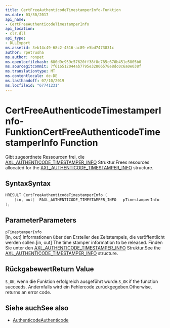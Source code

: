 ```yaml
---
title: CertFreeAuthenticodeTimestamperInfo-Funktion
ms.date: 03/30/2017
api_name:
- CertFreeAuthenticodeTimestamperInfo
api_location:
- clr.dll
api_type:
- DLLExport
ms.assetid: 3eb14c49-68c2-4516-ac89-e5bd7473831c
author: rpetrusha
ms.author: ronpet
ms.openlocfilehash: 680d9c959c57620ff38f8e785c670b451e5805b0
ms.sourcegitcommit: 7f616512044ab7795e32806578e8dc0c6a0e038f
ms.translationtype: MT
ms.contentlocale: de-DE
ms.lasthandoff: 07/10/2019
ms.locfileid: "67741231"
---
```

# <a name="certfreeauthenticodetimestamperinfo-function"></a><span data-ttu-id="9671b-102">CertFreeAuthenticodeTimestamperInfo-Funktion</span><span class="sxs-lookup"><span data-stu-id="9671b-102">CertFreeAuthenticodeTimestamperInfo Function</span></span>
<span data-ttu-id="9671b-103">Gibt zugeordnete Ressourcen frei, die [AXL_AUTHENTICODE_TIMESTAMPER_INFO](../../../../docs/framework/unmanaged-api/authenticode/axl-authenticode-timestamper-info-structure.md) Struktur.</span><span class="sxs-lookup"><span data-stu-id="9671b-103">Frees resources allocated for the [AXL_AUTHENTICODE_TIMESTAMPER_INFO](../../../../docs/framework/unmanaged-api/authenticode/axl-authenticode-timestamper-info-structure.md) structure.</span></span>  
  
## <a name="syntax"></a><span data-ttu-id="9671b-104">Syntax</span><span class="sxs-lookup"><span data-stu-id="9671b-104">Syntax</span></span>  
  
```cpp  
HRESULT CertFreeAuthenticodeTimestamperInfo (  
    [in, out]  PAXL_AUTHENTICODE_TIMESTAMPER_INFO   pTimestamperInfo  
);  
```  
  
## <a name="parameters"></a><span data-ttu-id="9671b-105">Parameter</span><span class="sxs-lookup"><span data-stu-id="9671b-105">Parameters</span></span>  
 `pTimestamperInfo`  
 <span data-ttu-id="9671b-106">[in, out] Informationen über den Ersteller des Zeitstempels, die veröffentlicht werden sollen.</span><span class="sxs-lookup"><span data-stu-id="9671b-106">[in, out] The time stamper information to be released.</span></span> <span data-ttu-id="9671b-107">Finden Sie unter den [AXL_AUTHENTICODE_TIMESTAMPER_INFO](../../../../docs/framework/unmanaged-api/authenticode/axl-authenticode-timestamper-info-structure.md) Struktur.</span><span class="sxs-lookup"><span data-stu-id="9671b-107">See the [AXL_AUTHENTICODE_TIMESTAMPER_INFO](../../../../docs/framework/unmanaged-api/authenticode/axl-authenticode-timestamper-info-structure.md) structure.</span></span>  
  
## <a name="return-value"></a><span data-ttu-id="9671b-108">Rückgabewert</span><span class="sxs-lookup"><span data-stu-id="9671b-108">Return Value</span></span>  
 <span data-ttu-id="9671b-109">`S_OK`, wenn die Funktion erfolgreich ausgeführt wurde.</span><span class="sxs-lookup"><span data-stu-id="9671b-109">`S_OK` if the function succeeds.</span></span> <span data-ttu-id="9671b-110">Andernfalls wird ein Fehlercode zurückgegeben.</span><span class="sxs-lookup"><span data-stu-id="9671b-110">Otherwise, returns an error code.</span></span>  
  
## <a name="see-also"></a><span data-ttu-id="9671b-111">Siehe auch</span><span class="sxs-lookup"><span data-stu-id="9671b-111">See also</span></span>

- [<span data-ttu-id="9671b-112">Authenticode</span><span class="sxs-lookup"><span data-stu-id="9671b-112">Authenticode</span></span>](../../../../docs/framework/unmanaged-api/authenticode/index.md)
